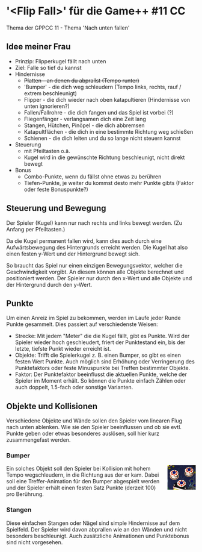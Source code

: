 # '&lt;Flip Fall&gt;' f&uuml;r die Game++ #11 CC
Thema der GPPCC 11 - Thema 'Nach unten fallen'

## Idee meiner Frau

* Prinzip: Flipperkugel fällt nach unten
* Ziel: Falle so tief du kannst
* Hindernisse
    * ~~Platten - an denen du abprallst (Tempo runter)~~
    * 'Bumper' - die dich weg schleudern (Tempo links, rechts, rauf / extrem beschleunigt)
    * Flipper - die dich wieder nach oben katapultieren (Hindernisse von unten ignorieren?)
    * Fallen/Fallrohre - die dich fangen und das Spiel ist vorbei (?)
    * Fliegenfänger - verlangsamen dich eine Zeit lang
    * Stangen, Hütchen, Pinöpel - die dich abbremsen
    * Katapultflächen - die dich in eine bestimmte Richtung weg schießen
    * Schienen - die dich leiten und du so lange nicht steuern kannst
* Steuerung
    * mit Pfeiltasten o.ä.
    * Kugel wird in die gewünschte Richtung beschleunigt, nicht direkt bewegt
* Bonus
    * Combo-Punkte, wenn du fällst ohne etwas zu berühren
    * Tiefen-Punkte, je weiter du kommst desto mehr Punkte gibts (Faktor oder feste Bonuspunkte?)
    
    
## Steuerung und Bewegung
Der Spieler (Kugel) kann nur nach rechts und links bewegt werden. (Zu Anfang per Pfeiltasten.)

Da die Kugel permanent fallen wird, kann dies auch durch eine Aufwärtsbewegung des Hintergrunds erreicht werden. Die Kugel hat also einen festen y-Wert und der Hintergrund bewegt sich.

So braucht das Spiel nur einen einzigen Bewegungsvektor, welcher die Geschwindigkeit vorgibt. An diesem können alle Objekte berechnet und positioniert werden. Der Spieler nur durch den x-Wert und alle Objekte und der Hintergrund durch den y-Wert.


## Punkte
Um einen Anreiz im Spiel zu bekommen, werden im Laufe jeder Runde Punkte gesammelt. Dies passiert auf verschiedenste Weisen:

* Strecke: Mit jedem "Meter" die die Kugel fällt, gibt es Punkte. Wird der Spieler wieder hoch geschleudert, friert der Punktestand ein, bis der letzte, tiefste Punkt wieder erreicht ist.
* Objekte: Trifft die Spielerkugel z. B. einen Bumper, so gibt es einen festen Wert Punkte. Auch möglich sind Erhöhung oder Verringerung des Punktefaktors oder feste Minuspunkte bei Treffen bestimmter Objekte.
* Faktor: Der Punktefaktor beeinflusst die aktuellen Punkte, welche der Spieler im Moment erhält. So können die Punkte einfach Zählen oder auch doppelt, 1.5-fach oder sonstige Varianten.


## Objekte und Kollisionen
Verschiedene Objekte und Wände sollen den Spieler vom linearen Flug nach unten ablenken. Wie sie den Spieler beeinflussen und ob sie evtl. Punkte geben oder etwas besonderes auslösen, soll hier kurz zusammengefast werden.

### Bumper
<img src="readme/bumper.png" title="Bumper in Microsofts Pinball" style="float:right; margin: 0 0 0 7px">
Ein solches Objekt soll den Spieler bei Kollision mit hohem Tempo wegschleudern, in die Richtung aus der er kam. Dabei soll eine Treffer-Animation für den Bumper abgespielt werden und der Spieler erhält einen festen Satz Punkte (derzeit 100) pro Berührung.

### Stangen
Diese einfachen Stangen oder Nägel sind simple Hindernisse auf dem Spielfeld. Der Spieler wird davon abprallen wie an den Wänden und nicht besonders beschleunigt. Auch zusätzliche Animationen und Punktebonus sind nicht vorgesehen.